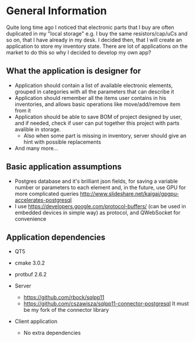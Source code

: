 # General Information

Quite long time ago I noticed that electronic parts that I buy are often duplicated in my "local storage" e.g. I buy the same resistors/cap/uCs and so on, that I have already in my desk. I decided then, that I will create an application to store my inventory state. There are lot of applications on the market to do this so why I decided to develop my own app?

## What the application is designer for

* Application should contain a list of available electronic elements, grouped in categories with all the parameters that can describe it
* Application should remember all the items user contains in his inventories, and allows basic operations like move/add/remove item from it
* Application should be able to save BOM of project designed by user, and if needed, check if user can put together this project with parts avalible in storage.
  * Also when some part is missing in inventory, server should give an hint with possible replacements
* And many more...

## Basic application assumptions 
* Postgres database and it's brilliant json fields, for saving a variable number or parameters to each element and, in the future, use GPU for more complicated queries http://www.slideshare.net/kaigai/gpgpu-accelerates-postgresql
* I use https://developers.google.com/protocol-buffers/ (can be used in embedded devices in simple way) as protocol, and QWebSocket for convenience

## Application dependencies

* QT5

* cmake 3.0.2

* protbuf 2.6.2

* Server
  * https://github.com/rbock/sqlpp11
  * https://github.com/cszawisza/sqlpp11-connector-postgresql It must be my fork of the connector library

* Client application
  * No extra dependencies
